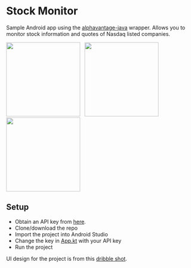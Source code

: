 # Stock Monitor
Sample Android app using the [alphavantage-java] wrapper. Allows you to monitor stock information and quotes of Nasdaq listed companies.

[alphavantage-java]: https://github.com/crazzyghost/alphavantage-java
[dribbble shot]: https://dribbble.com/shots/13984810-Stock-Monitor

<p>
<img src="https://www.dropbox.com/s/2e6nw1zpake0n7i/Screenshot_20201117-222403_Stock_Monitor.jpg?raw=1" width="198"/>&nbsp;&nbsp;&nbsp;<img src="https://www.dropbox.com/s/33wqkpszu7g2d44/Screenshot_20201117-222418_Stock_Monitor.jpg?raw=1" width="198"/>&nbsp;&nbsp;&nbsp;<img src="https://www.dropbox.com/s/nfzf22cis8ewlc4/Screenshot_20201117-222430_Stock_Monitor.jpg?raw=1" width="198"/>
</p>

## Setup
- Obtain an API key from [here](https://www.alphavantage.co/support/#api-key).
- Clone/download the repo
- Import the project into Android Studio
- Change the key in [App.kt](https://github.com/crazzyghost/stockmonitor/blob/master/app/src/main/java/com/crazzyghost/stockmonitor/app/App.kt) with your API key
- Run the project


UI design for the project is from this  [dribble shot].

[alphavantage-java]: https://github.com/crazzyghost/alphavantage-java
[dribble shot]: https://dribbble.com/shots/13984810-Stock-Monitor
